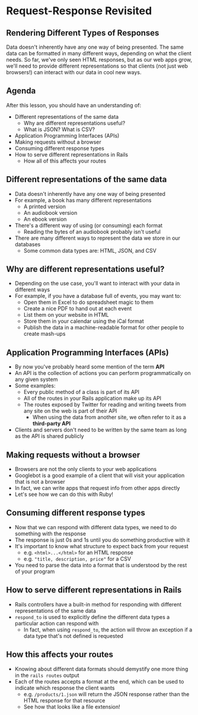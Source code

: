 # Request-Response Revisited
## Rendering Different Types of Responses

Data doesn't inherently have any one way of being presented. The same data can be formatted in many different ways, depending on what the client needs. So far, we've only seen HTML responses, but as our web apps grow, we'll need to provide different representations so that clients (not just web browsers!) can interact with our data in cool new ways.

## Agenda
After this lesson, you should have an understanding of:

  * Different representations of the same data
    * Why are different representations useful?
    * What is JSON?  What is CSV?
  * Application Programming Interfaces (APIs)
  * Making requests without a browser
  * Consuming different response types
  * How to serve different representations in Rails
    * How all of this affects your routes


## Different representations of the same data
* Data doesn't inherently have any one way of being presented
* For example, a book has many different representations
  * A printed version
  * An audiobook version
  * An ebook version
* There's a different way of using (or consuming) each format
  * Reading the bytes of an audiobook probably isn't useful
* There are many different ways to represent the data we store in our databases
  * Some common data types are: HTML, JSON, and CSV

## Why are different representations useful?
* Depending on the use case, you'll want to interact with your data in different ways
* For example, if you have a database full of events, you may want to:
  * Open them in Excel to do spreadsheet magic to them
  * Create a nice PDF to hand out at each event
  * List them on your website in HTML
  * Store them in your calendar using the iCal format
  * Publish the data in a machine-readable format for other people to create mash-ups

## Application Programming Interfaces (APIs)
* By now you've probably heard some mention of the term **API**
* An API is the collection of actions you can perform programmatically on any given system
* Some examples:
  * Every public method of a class is part of its API
  * All of the routes in your Rails application make up its API
  * The routes exposed by Twitter for reading and writing tweets from any site on the web is part of their API
    * When using the data from another site, we often refer to it as a **third-party API**
* Clients and servers don't need to be written by the same team as long as the API is shared publicly

## Making requests without a browser
* Browsers are not the only clients to your web applications
* Googlebot is a good example of a client that will visit your application that is not a browser
* In fact, we can write apps that request info from other apps directly
* Let's see how we can do this with Ruby!

## Consuming different response types
* Now that we can respond with different data types, we need to do something with the response
* The response is just 0s and 1s until you do something productive with it
* It's important to know what structure to expect back from your request
  * e.g. `<html>...</html>` for an HTML response
  * e.g. `"title, description, price"` for a CSV
* You need to parse the data into a format that is understood by the rest of your program

## How to serve different representations in Rails
* Rails controllers have a built-in method for responding with different representations of the same data
* `respond_to` is used to explicitly define the different data types a particular action can respond with
  * In fact, when using `respond_to`, the action will throw an exception if a data type that's not defined is requested

## How this affects your routes
* Knowing about different data formats should demystify one more thing in the `rails routes` output
* Each of the routes accepts a format at the end, which can be used to indicate which response the client wants
  * e.g. `/products/1.json` will return the JSON response rather than the HTML response for that resource
  * See how that looks like a file extension!
